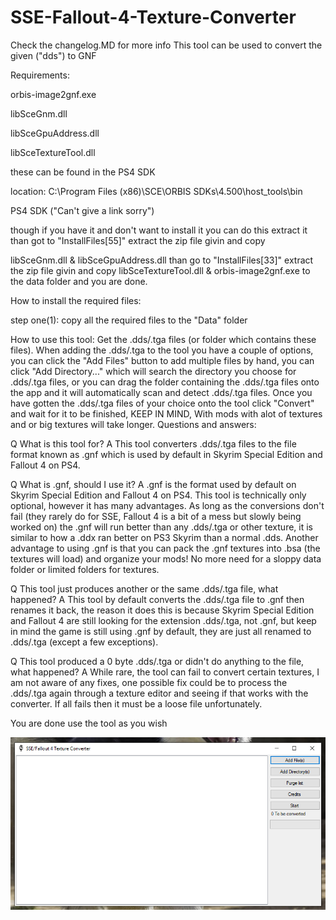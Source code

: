 # SSE-Fallout-4-Texture-Converter
Check the changelog.MD for more info
This tool can be used to convert the given ("dds") to GNF

Requirements:

orbis-image2gnf.exe

libSceGnm.dll

libSceGpuAddress.dll

libSceTextureTool.dll

these can be found in the PS4 SDK

location: C:\Program Files (x86)\SCE\ORBIS SDKs\4.500\host_tools\bin

PS4 SDK ("Can't give a link sorry")

though if you have it and don't want to install it you can do this  extract it than got to "InstallFiles[55]" extract the zip file givin and copy

libSceGnm.dll & libSceGpuAddress.dll than go to "InstallFiles[33]" extract the zip file givin and copy libSceTextureTool.dll & 
orbis-image2gnf.exe to the data folder and you are done.

How to install the required files:

step one(1): copy all the required files to the "Data" folder

How to use this tool:
Get the .dds/.tga files (or folder which contains these files).
When adding the .dds/.tga to the tool you have a couple of options, you can click the "Add Files" button to add multiple files by hand, you can click "Add Directory..." which will search the directory you choose for .dds/.tga files, or you can drag the folder containing the .dds/.tga files onto the app and it will automatically scan and detect .dds/.tga files.
Once you have gotten the .dds/.tga files of your choice onto the tool click "Convert" and wait for it to be finished, KEEP IN MIND, With mods with alot of textures and or big textures will take longer.
Questions and answers:

Q What is this tool for?
A This tool converters .dds/.tga files to the file format known as .gnf which is used by default in Skyrim Special Edition and Fallout 4 on PS4.

Q What is .gnf, should I use it?
A .gnf is the format used by default on Skyrim Special Edition and Fallout 4 on PS4. This tool is technically only optional, however it has many advantages. As long as the conversions don't fail (they rarely do for SSE, Fallout 4 is a bit of a mess but slowly being worked on) the .gnf will run better than any .dds/.tga or other texture, it is similar to how a .ddx ran better on PS3 Skyrim than a normal .dds. Another advantage to using .gnf is that you can pack the .gnf textures into .bsa (the textures will load) and organize your mods! No more need for a sloppy data folder or limited folders for textures.

Q This tool just produces another or the same .dds/.tga file, what happened?
A This tool by default converts the .dds/.tga file to .gnf then renames it back, the reason it does this is because Skyrim Special Edition and Fallout 4 are still looking for the extension .dds/.tga, not .gnf, but keep in mind the game is still using .gnf by default, they are just all renamed to .dds/.tga (except a few exceptions).

Q This tool produced a 0 byte .dds/.tga or didn't do anything to the file, what happened?
A While rare, the tool can fail to convert certain textures, I am not aware of any fixes, one possible fix could be to process the .dds/.tga again through a texture editor and seeing if that works with the converter. If all fails then it must be a loose file unfortunately.

You are done use the tool as you wish

![Screenshot](MAIN.PNG)
